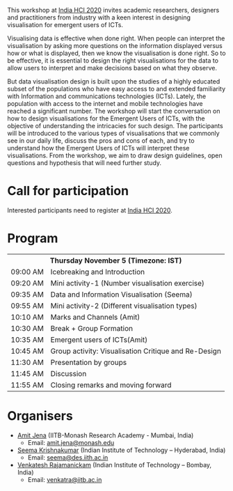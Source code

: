 This workshop at [India HCI 2020](https://www.indiahci.org/2020/) invites academic researchers, designers and practitioners from industry with a keen interest in designing visualisation for emergent users of ICTs.

Visualising data is effective when done right. When people can interpret the visualisation by asking more questions on the information displayed versus how or what is displayed, then we know the visualisation is done right. So to be effective, it is essential to design the right visualisations for the data to allow users to interpret and make decisions based on what they observe.

But data visualisation design is built upon the studies of a highly educated subset of the populations who have easy access to and extended familiarity with Information and communications technologies (ICTs). Lately, the population with access to the internet and mobile technologies have reached a significant number. The workshop will start the conversation on how to design visualisations for the Emergent Users of ICTs, with the objective of understanding the intricacies for such design. The participants will be introduced to the various types of visualisations that we commonly see in our daily life, discuss the pros and cons of each, and try to understand how the Emergent Users of ICTs will interpret these visualisations. From the workshop, we aim to draw design guidelines, open questions and hypothesis that will need further study.

# Call for participation

Interested participants need to register at [India HCI 2020](https://www.indiahci.org/2020/conference/registrations/).

# Program

<table>
<tr>
	<th colspan="2">Thursday November 5 (Timezone: IST)</th>
</tr>
<tr>
	<td>09:00 AM</td><td>Icebreaking and Introduction</td>
</tr>
<tr>
	<td>09:20 AM</td><td>Mini activity-1 (Number visualisation exercise)</td>
</tr>
<tr>
	<td>09:35 AM</td><td>Data and Information Visualisation (Seema)</td>
</tr>
<tr>
	<td>09:55 AM</td><td>Mini activity-2 (Different visualisation types)</td>
</tr>
<tr>
	<td>10:10 AM</td><td>Marks and Channels (Amit)</td>
</tr>
<tr>
	<td>10:30 AM</td><td>Break + Group Formation</td>
</tr>
<tr>
	<td>10:35 AM</td><td>Emergent users of ICTs(Amit)</td>
</tr>
<tr>
	<td>10:45 AM</td><td>Group activity: Visualisation Critique and Re-Design</td>
</tr>
<tr>
	<td>11:30 AM</td><td>Presentation by groups</td>
</tr>
<tr>
	<td>11:45 AM</td><td>Discussion</td>
</tr>
<tr>
	<td>11:55 AM</td><td>Closing remarks and moving forward</td>
</tr>
</table>

# Organisers
- [Amit Jena](https://amitjenaiitbm.github.io/amitjena/) (IITB-Monash Research Academy - Mumbai, India)
  - Email: amit.jena@monash.edu
- [Seema Krishnakumar](https://iith.ac.in/des/seema/) (Indian Institute of Technology – Hyderabad, India)
  - Email: seema@des.iith.ac.in
- [Venkatesh Rajamanickam](https://info-design-lab.github.io/) (Indian Institute of Technology – Bombay, India)
  - Email: venkatra@iitb.ac.in
